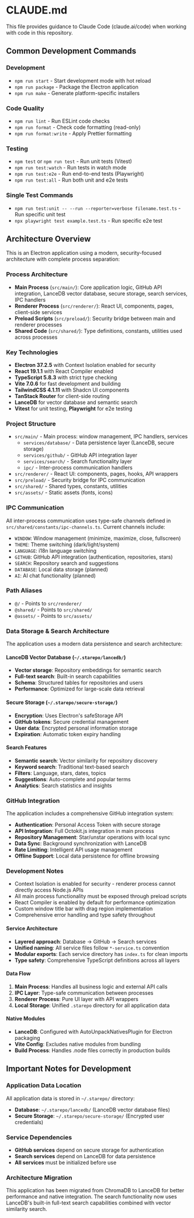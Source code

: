 # CLAUDE.md

This file provides guidance to Claude Code (claude.ai/code) when working with code in this repository.

## Common Development Commands

### Development

- `npm run start` - Start development mode with hot reload
- `npm run package` - Package the Electron application
- `npm run make` - Generate platform-specific installers

### Code Quality

- `npm run lint` - Run ESLint code checks
- `npm run format` - Check code formatting (read-only)
- `npm run format:write` - Apply Prettier formatting

### Testing

- `npm test` or `npm run test` - Run unit tests (Vitest)
- `npm run test:watch` - Run tests in watch mode
- `npm run test:e2e` - Run end-to-end tests (Playwright)
- `npm run test:all` - Run both unit and e2e tests

### Single Test Commands

- `npm run test:unit -- --run --reporter=verbose filename.test.ts` - Run specific unit test
- `npx playwright test example.test.ts` - Run specific e2e test

## Architecture Overview

This is an Electron application using a modern, security-focused architecture with complete process separation:

### Process Architecture

- **Main Process** (`src/main/`): Core application logic, GitHub API integration, LanceDB vector database, secure storage, search services, IPC handlers
- **Renderer Process** (`src/renderer/`): React UI, components, pages, client-side services
- **Preload Scripts** (`src/preload/`): Security bridge between main and renderer processes
- **Shared Code** (`src/shared/`): Type definitions, constants, utilities used across processes

### Key Technologies

- **Electron 37.2.5** with Context Isolation enabled for security
- **React 19.1.1** with React Compiler enabled
- **TypeScript 5.8.3** with strict type checking
- **Vite 7.0.6** for fast development and building
- **TailwindCSS 4.1.11** with Shadcn UI components
- **TanStack Router** for client-side routing
- **LanceDB** for vector database and semantic search
- **Vitest** for unit testing, **Playwright** for e2e testing

### Project Structure

- `src/main/` - Main process: window management, IPC handlers, services
  - `services/database/` - Data persistence layer (LanceDB, secure storage)
  - `services/github/` - GitHub API integration layer
  - `services/search/` - Search functionality layer
  - `ipc/` - Inter-process communication handlers
- `src/renderer/` - React UI: components, pages, hooks, API wrappers
- `src/preload/` - Security bridge for IPC communication
- `src/shared/` - Shared types, constants, utilities
- `src/assets/` - Static assets (fonts, icons)

### IPC Communication

All inter-process communication uses type-safe channels defined in `src/shared/constants/ipc-channels.ts`. Current channels include:

- `WINDOW`: Window management (minimize, maximize, close, fullscreen)
- `THEME`: Theme switching (dark/light/system)
- `LANGUAGE`: i18n language switching
- `GITHUB`: GitHub API integration (authentication, repositories, stars)
- `SEARCH`: Repository search and suggestions
- `DATABASE`: Local data storage (planned)
- `AI`: AI chat functionality (planned)

### Path Aliases

- `@/` - Points to `src/renderer/`
- `@shared/` - Points to `src/shared/`
- `@assets/` - Points to `src/assets/`

### Data Storage & Search Architecture

The application uses a modern data persistence and search architecture:

#### LanceDB Vector Database (`~/.starepo/lancedb/`)
- **Vector storage**: Repository embeddings for semantic search
- **Full-text search**: Built-in search capabilities
- **Schema**: Structured tables for repositories and users
- **Performance**: Optimized for large-scale data retrieval

#### Secure Storage (`~/.starepo/secure-storage/`)
- **Encryption**: Uses Electron's safeStorage API
- **GitHub tokens**: Secure credential management
- **User data**: Encrypted personal information storage
- **Expiration**: Automatic token expiry handling

#### Search Features
- **Semantic search**: Vector similarity for repository discovery
- **Keyword search**: Traditional text-based search
- **Filters**: Language, stars, dates, topics
- **Suggestions**: Auto-complete and popular terms
- **Analytics**: Search statistics and insights

### GitHub Integration

The application includes a comprehensive GitHub integration system:

- **Authentication**: Personal Access Token with secure storage
- **API Integration**: Full Octokit.js integration in main process
- **Repository Management**: Star/unstar operations with local sync
- **Data Sync**: Background synchronization with LanceDB
- **Rate Limiting**: Intelligent API usage management
- **Offline Support**: Local data persistence for offline browsing

### Development Notes

- Context Isolation is enabled for security - renderer process cannot directly access Node.js APIs
- All main process functionality must be exposed through preload scripts
- React Compiler is enabled by default for performance optimization
- Custom window title bar with drag region implementation
- Comprehensive error handling and type safety throughout

#### Service Architecture
- **Layered approach**: Database → GitHub → Search services
- **Unified naming**: All service files follow `*-service.ts` convention
- **Modular exports**: Each service directory has `index.ts` for clean imports
- **Type safety**: Comprehensive TypeScript definitions across all layers

#### Data Flow
1. **Main Process**: Handles all business logic and external API calls
2. **IPC Layer**: Type-safe communication between processes
3. **Renderer Process**: Pure UI layer with API wrappers
4. **Local Storage**: Unified `.starepo` directory for all application data

#### Native Modules
- **LanceDB**: Configured with AutoUnpackNativesPlugin for Electron packaging
- **Vite Config**: Excludes native modules from bundling
- **Build Process**: Handles .node files correctly in production builds

## Important Notes for Development

### Application Data Location
All application data is stored in `~/.starepo/` directory:
- **Database**: `~/.starepo/lancedb/` (LanceDB vector database files)
- **Secure Storage**: `~/.starepo/secure-storage/` (Encrypted user credentials)

### Service Dependencies
- **GitHub services** depend on secure storage for authentication
- **Search services** depend on LanceDB for data persistence
- **All services** must be initialized before use

### Architecture Migration
This application has been migrated from ChromaDB to LanceDB for better performance and native integration. The search functionality now uses LanceDB's built-in full-text search capabilities combined with vector similarity search.
